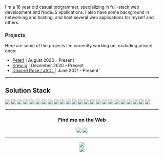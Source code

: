 I'm a 16 year old casual programmer, specializing in full-stack web development and NodeJS applications. I also have some background in networking and hosting, and host several web applications for myself and others.

### Projects
Here are some of the projects I'm currently working on, excluding private ones:
- [Peter!](https://github.com/BR88C/peter) | August 2020 - Present
- [Krew.io](https://krew.io) | December 2020 - Present
- [Discord Rose / JADL](https://github.com/discord-rose) | June 2021 - Present

---
## Solution Stack

[![](https://img.shields.io/badge/javascript%20-%23323330.svg?style=for-the-badge&logo=javascript)](https://www.javascript.com)
[![](https://img.shields.io/badge/typescript%20-%233178C6.svg?style=for-the-badge&logo=typescript&logoColor=white)](https://www.typescriptlang.org)
[![](https://img.shields.io/badge/html5%20-%23E34F26.svg?style=for-the-badge&logo=html5&logoColor=white)](https://html.spec.whatwg.org/multipage)
[![](https://img.shields.io/badge/css3%20-%231572B6.svg?style=for-the-badge&logo=css3&logoColor=white)](https://www.w3.org/Style/CSS/Overview.en.html)
[![](https://img.shields.io/badge/java%20-%23007396.svg?style=for-the-badge&logo=java&logoColor=white)](https://www.java.com)
[![](https://img.shields.io/badge/gnu%20bash%20-%234EAA25.svg?style=for-the-badge&logo=gnu%20bash&logoColor=white)](https://www.gnu.org/software/bash)
[![](https://img.shields.io/badge/node.js%20-%2343853D.svg?style=for-the-badge&logo=node.js&logoColor=white)](https://nodejs.org)
[![](https://img.shields.io/badge/grunt%20-%23FBA919.svg?style=for-the-badge&logo=grunt&logoColor=white)](https://gruntjs.com)
[![](https://img.shields.io/badge/webpack%20-%238DD6F9.svg?style=for-the-badge&logo=webpack&logoColor=black)](https://webpack.js.org)
[![](https://img.shields.io/badge/eslint%20-%234B32C3.svg?style=for-the-badge&logo=eslint&logoColor=white)](https://eslint.org)
[![](https://img.shields.io/badge/mongodb%20-%2347A248.svg?style=for-the-badge&logo=mongodb&logoColor=white)](https://www.mongodb.com)
[![](https://img.shields.io/badge/nginx%20-%23269539.svg?style=for-the-badge&logo=nginx&logoColor=white)](https://www.nginx.com)
[![](https://img.shields.io/badge/influxdb%20-%2322ADF6.svg?style=for-the-badge&logo=influxdb&logoColor=white)](https://www.influxdata.com)
[![](https://img.shields.io/badge/grafana%20-%23F46800.svg?style=for-the-badge&logo=grafana&logoColor=white)](https://grafana.com/)
[![](https://img.shields.io/badge/nuxt.js%20-%2300C58E.svg?style=for-the-badge&logo=nuxt.js&logoColor=white)](https://nuxtjs.org)
[![](https://img.shields.io/badge/express%20-%23F2F2F2.svg?style=for-the-badge&logo=express&logoColor=black)](https://expressjs.com)
[![](https://img.shields.io/badge/socket.io%20-%23010101.svg?style=for-the-badge&logo=socket.io&logoColor=white)](https://socket.io)
[![](https://img.shields.io/badge/-docsify-42E382?style=for-the-badge)](https://docsify.js.org)
[![](https://img.shields.io/badge/jquery%20-%230769AD.svg?style=for-the-badge&logo=jquery&logoColor=white)](https://jquery.com)
[![](https://img.shields.io/badge/bootstrap%20-%237952B3.svg?style=for-the-badge&logo=bootstrap&logoColor=white)](https://getbootstrap.com)
[![](https://img.shields.io/badge/-regl-3C005C?style=for-the-badge)](http://regl.party)
[![](https://img.shields.io/badge/three.js%20-%23000000.svg?style=for-the-badge&logo=three.js&logoColor=white)](https://threejs.org)
[![](https://img.shields.io/badge/-discord%20rose-E61E64?style=for-the-badge)](https://rose.js.org)
[![](https://img.shields.io/badge/-discord.js-6B74CF?style=for-the-badge)](https://discord.js.org)

---
<div align="center">
    <h3>Find me on the Web</h3>
    <a href="https://discord.com/invite/E2JsYPPJYN"><img src="https://img.shields.io/badge/discord%20%28BR88C%230001%29%20-%237289DA.svg?style=for-the-badge&logo=discord&logoColor=white"></a>
    <a href="https://twitter.com/BR88C"><img src="https://img.shields.io/badge/twitter%20%28%40BR88C%29%20%20-%231DA1F2.svg?style=for-the-badge&logo=twitter&logoColor=white"></a>
</div>

---
<div align="center">
    <a href="https://github.com/BR88C"><img src="https://github-readme-stats.vercel.app/api?username=BR88C&show_icons=true&bg_color=0D1117&title_color=F0F6FC&text_color=F0F6FC&icon_color=58A6FF&hide_border=true&hide=stars&count_private=true"></a>
    <br>
    <a href="https://github.com/BR88C"><img src="https://github-readme-stats.vercel.app/api/top-langs/?username=BR88C&layout=compact&bg_color=0D1117&title_color=F0F6FC&text_color=F0F6FC&hide_border=true"></a>
</div>
